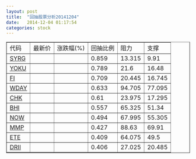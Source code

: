 ```yaml
---
layout: post
title:  "回抽股票分析20141204"
date:   2014-12-04 01:17:54
categories: stock
---
```

<script type="text/javascript">
var stockList = []
stockList.push('gb_syrg');
stockList.push('gb_yoku');
stockList.push('gb_fi');
stockList.push('gb_wday');
stockList.push('gb_chk');
stockList.push('gb_bhi');
stockList.push('gb_now');
stockList.push('gb_mmp');
stockList.push('gb_ete');
stockList.push('gb_drii');
</script>
<table border="1">
 <tr>
 <td>代码</td>
 <td>最新价</td>
 <td>涨跌幅(%)</td>
 <td>回抽比例</td>
 <td>阻力</td>
 <td>支撑</td>
</tr>
  <tr id="syrg">
  <td><a href="http://stock.finance.sina.com.cn/usstock/quotes/SYRG.html" target="_blank">SYRG</a></td><td></td><td></td><td>0.859</td><td>13.315</td><td>9.91</td></tr>
  <tr id="yoku">
  <td><a href="http://stock.finance.sina.com.cn/usstock/quotes/YOKU.html" target="_blank">YOKU</a></td><td></td><td></td><td>0.789</td><td>21.6</td><td>16.48</td></tr>
  <tr id="fi">
  <td><a href="http://stock.finance.sina.com.cn/usstock/quotes/FI.html" target="_blank">FI</a></td><td></td><td></td><td>0.709</td><td>20.445</td><td>16.745</td></tr>
  <tr id="wday">
  <td><a href="http://stock.finance.sina.com.cn/usstock/quotes/WDAY.html" target="_blank">WDAY</a></td><td></td><td></td><td>0.633</td><td>94.705</td><td>77.095</td></tr>
  <tr id="chk">
  <td><a href="http://stock.finance.sina.com.cn/usstock/quotes/CHK.html" target="_blank">CHK</a></td><td></td><td></td><td>0.61</td><td>23.975</td><td>17.295</td></tr>
  <tr id="bhi">
  <td><a href="http://stock.finance.sina.com.cn/usstock/quotes/BHI.html" target="_blank">BHI</a></td><td></td><td></td><td>0.557</td><td>65.325</td><td>51.34</td></tr>
  <tr id="now">
  <td><a href="http://stock.finance.sina.com.cn/usstock/quotes/NOW.html" target="_blank">NOW</a></td><td></td><td></td><td>0.494</td><td>67.995</td><td>55.305</td></tr>
  <tr id="mmp">
  <td><a href="http://stock.finance.sina.com.cn/usstock/quotes/MMP.html" target="_blank">MMP</a></td><td></td><td></td><td>0.427</td><td>88.63</td><td>69.91</td></tr>
  <tr id="ete">
  <td><a href="http://stock.finance.sina.com.cn/usstock/quotes/ETE.html" target="_blank">ETE</a></td><td></td><td></td><td>0.409</td><td>64.075</td><td>49.5</td></tr>
  <tr id="drii">
  <td><a href="http://stock.finance.sina.com.cn/usstock/quotes/DRII.html" target="_blank">DRII</a></td><td></td><td></td><td>0.406</td><td>27.025</td><td>20.485</td></tr>
</table>
